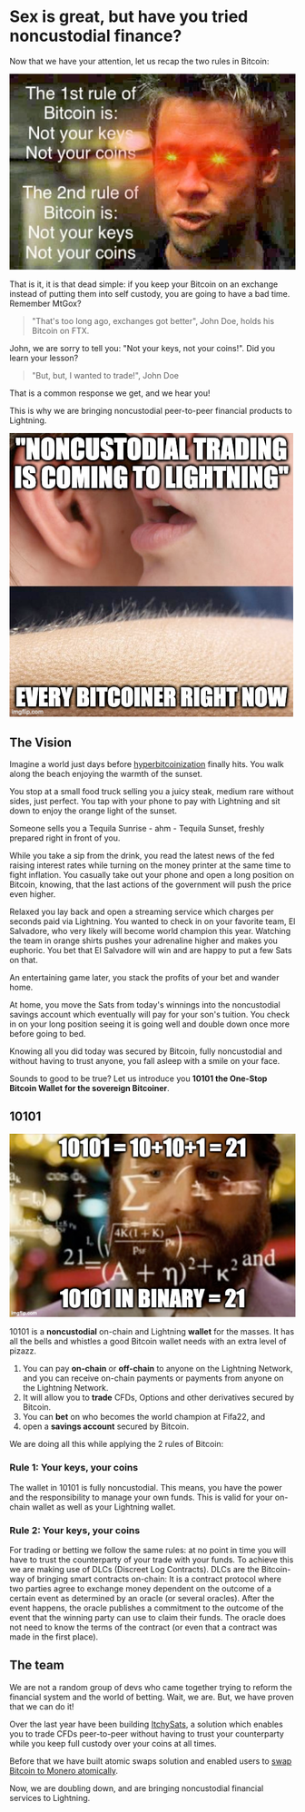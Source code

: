 # Sex is great, but have you tried noncustodial finance?

Now that we have your attention, let us recap the two rules in Bitcoin:

![not-your-keys.png](../assets/2022-11-21-not-your-keys.png)

That is it, it is that dead simple: if you keep your Bitcoin on an exchange instead of putting them into self custody, you are going to have a bad time.
Remember MtGox?

> "That's too long ago, exchanges got better", John Doe, holds his Bitcoin on FTX.

John, we are sorry to tell you: "Not your keys, not your coins!".
Did you learn your lesson?

> "But, but, I wanted to trade!", John Doe

That is a common response we get, and we hear you!

This is why we are bringing noncustodial peer-to-peer financial products to Lightning.

![2022-11-21-goosbumps.png](../assets/2022-11-21-goosbumps.png)

## The Vision

Imagine a world just days before [hyperbitcoinization](https://bitcoinmagazine.com/hyperbitcoinization) finally hits.
You walk along the beach enjoying the warmth of the sunset.

You stop at a small food truck selling you a juicy steak, medium rare without sides, just perfect.
You tap with your phone to pay with Lightning and sit down to enjoy the orange light of the sunset.

Someone sells you a Tequila Sunrise - ahm - Tequila Sunset, freshly prepared right in front of you.

While you take a sip from the drink, you read the latest news of the fed raising interest rates while turning on the money printer at the same time to fight inflation.
You casually take out your phone and open a long position on Bitcoin, knowing, that the last actions of the government will push the price even higher.

Relaxed you lay back and open a streaming service which charges per seconds paid via Lightning.
You wanted to check in on your favorite team, El Salvadore, who very likely will become world champion this year.
Watching the team in orange shirts pushes your adrenaline higher and makes you euphoric.
You bet that El Salvadore will win and are happy to put a few Sats on that.

An entertaining game later, you stack the profits of your bet and wander home.

At home, you move the Sats from today's winnings into the noncustodial savings account which eventually will pay for your son's tuition.
You check in on your long position seeing it is going well and double down once more before going to bed.

Knowing all you did today was secured by Bitcoin, fully noncustodial and without having to trust anyone, you fall asleep with a smile on your face.

Sounds to good to be true? Let us introduce you **10101 the One-Stop Bitcoin Wallet for the sovereign Bitcoiner**.

## 10101

![10101.png](../assets/2022-11021-10101.png)

10101 is a **noncustodial** on-chain and Lightning **wallet** for the masses.
It has all the bells and whistles a good Bitcoin wallet needs with an extra level of pizazz.

1. You can pay **on-chain** or **off-chain** to anyone on the Lightning Network, and you can receive on-chain payments or payments from anyone on the Lightning Network.
2. It will allow you to **trade** CFDs, Options and other derivatives secured by Bitcoin.
3. You can **bet** on who becomes the world champion at Fifa22, and
4. open a **savings account** secured by Bitcoin.

We are doing all this while applying the 2 rules of Bitcoin:

### Rule 1: Your keys, your coins

The wallet in 10101 is fully noncustodial.
This means, you have the power and the responsibility to manage your own funds.
This is valid for your on-chain wallet as well as your Lightning wallet.

### Rule 2: Your keys, your coins

For trading or betting we follow the same rules: at no point in time you will have to trust the counterparty of your trade with your funds.
To achieve this we are making use of DLCs (Discreet Log Contracts).
DLCs are the Bitcoin-way of bringing smart contracts on-chain: It is a contract protocol where two parties agree to exchange money dependent on the outcome of a certain event as determined by an oracle (or several oracles). After the event happens, the oracle publishes a commitment to the outcome of the event that the winning party can use to claim their funds. The oracle does not need to know the terms of the contract (or even that a contract was made in the first place).

## The team

We are not a random group of devs who came together trying to reform the financial system and the world of betting.
Wait, we are. But, we have proven that we can do it!

Over the last year have been building [ItchySats](https://itchysats.network/), a solution which enables you to trade CFDs peer-to-peer without having to trust your counterparty while you keep full custody over your coins at all times.

Before that we have built atomic swaps solution and enabled users to [swap Bitcoin to Monero atomically](https://github.com/comit-network/xmr-btc-swap).

Now, we are doubling down, and are bringing noncustodial financial services to Lightning.
